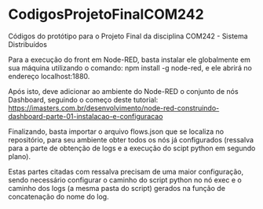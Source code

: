 # CodigosProjetoFinalCOM242
 Códigos do protótipo para o Projeto Final da disciplina COM242 - Sistema Distribuídos

Para a execução do front em Node-RED, basta instalar ele globalmente em sua máquina utilizando o comando:
npm install -g node-red, e ele abrirá no endereço localhost:1880.

Após isto, deve adicionar ao ambiente do Node-RED o conjunto de nós Dashboard, seguindo o começo deste tutorial:
https://imasters.com.br/desenvolvimento/node-red-construindo-dashboard-parte-01-instalacao-e-configuracao

Finalizando, basta importar o arquivo flows.json que se localiza no repositório, para seu ambiente obter todos os nós já configurados (ressalva para a parte de obtenção de logs e a execução do scipt python em segundo plano).

Estas partes citadas com ressalva precisam de uma maior configuração, sendo necessário configurar o caminho do script python no nó exec e o caminho dos logs (a mesma pasta do script) gerados na função de concatenação do nome do log. 
